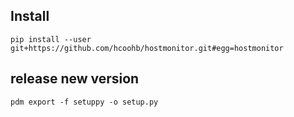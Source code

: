 
## Install

```
pip install --user git+https://github.com/hcoohb/hostmonitor.git#egg=hostmonitor
```

## release new version

```
pdm export -f setuppy -o setup.py
```